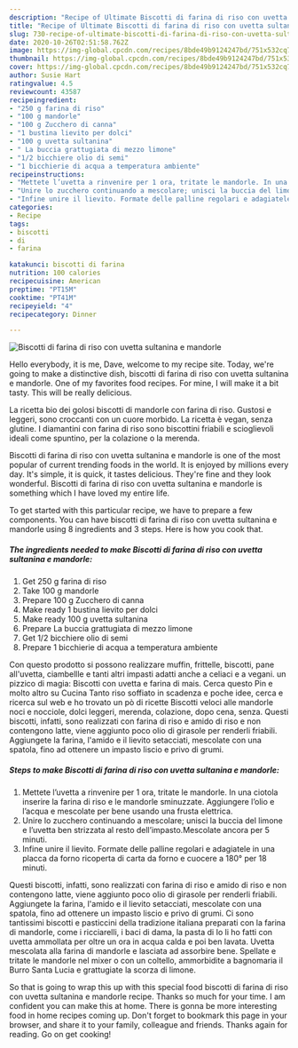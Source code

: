 ```yaml
---
description: "Recipe of Ultimate Biscotti di farina di riso con uvetta sultanina e mandorle"
title: "Recipe of Ultimate Biscotti di farina di riso con uvetta sultanina e mandorle"
slug: 730-recipe-of-ultimate-biscotti-di-farina-di-riso-con-uvetta-sultanina-e-mandorle
date: 2020-10-26T02:51:58.762Z
image: https://img-global.cpcdn.com/recipes/8bde49b9124247bd/751x532cq70/biscotti-di-farina-di-riso-con-uvetta-sultanina-e-mandorle-recipe-main-photo.jpg
thumbnail: https://img-global.cpcdn.com/recipes/8bde49b9124247bd/751x532cq70/biscotti-di-farina-di-riso-con-uvetta-sultanina-e-mandorle-recipe-main-photo.jpg
cover: https://img-global.cpcdn.com/recipes/8bde49b9124247bd/751x532cq70/biscotti-di-farina-di-riso-con-uvetta-sultanina-e-mandorle-recipe-main-photo.jpg
author: Susie Hart
ratingvalue: 4.5
reviewcount: 43587
recipeingredient:
- "250 g farina di riso"
- "100 g mandorle"
- "100 g Zucchero di canna"
- "1 bustina lievito per dolci"
- "100 g uvetta sultanina"
- " La buccia grattugiata di mezzo limone"
- "1/2 bicchiere olio di semi"
- "1 bicchierie di acqua a temperatura ambiente"
recipeinstructions:
- "Mettete l’uvetta a rinvenire per 1 ora, tritate le mandorle. In una ciotola inserire la farina di riso e le mandorle sminuzzate. Aggiungere l’olio e l’acqua e mescolate per bene usando una frusta elettrica."
- "Unire lo zucchero continuando a mescolare; unisci la buccia del limone e l’uvetta ben strizzata al resto dell’impasto.Mescolate ancora per 5 minuti."
- "Infine unire il lievito. Formate delle palline regolari e adagiatele in una placca da forno ricoperta di carta da forno e cuocere a 180° per 18 minuti."
categories:
- Recipe
tags:
- biscotti
- di
- farina

katakunci: biscotti di farina 
nutrition: 100 calories
recipecuisine: American
preptime: "PT15M"
cooktime: "PT41M"
recipeyield: "4"
recipecategory: Dinner

---
```



![Biscotti di farina di riso con uvetta sultanina e mandorle](https://img-global.cpcdn.com/recipes/8bde49b9124247bd/751x532cq70/biscotti-di-farina-di-riso-con-uvetta-sultanina-e-mandorle-recipe-main-photo.jpg)

Hello everybody, it is me, Dave, welcome to my recipe site. Today, we're going to make a distinctive dish, biscotti di farina di riso con uvetta sultanina e mandorle. One of my favorites food recipes. For mine, I will make it a bit tasty. This will be really delicious.

La ricetta bio dei golosi biscotti di mandorle con farina di riso. Gustosi e leggeri, sono croccanti con un cuore morbido. La ricetta è vegan, senza glutine. I diamantini con farina di riso sono biscottini friabili e scioglievoli ideali come spuntino, per la colazione o la merenda.

Biscotti di farina di riso con uvetta sultanina e mandorle is one of the most popular of current trending foods in the world. It is enjoyed by millions every day. It's simple, it is quick, it tastes delicious. They're fine and they look wonderful. Biscotti di farina di riso con uvetta sultanina e mandorle is something which I have loved my entire life.


To get started with this particular recipe, we have to prepare a few components. You can have biscotti di farina di riso con uvetta sultanina e mandorle using 8 ingredients and 3 steps. Here is how you cook that.

<!--inarticleads1-->

##### The ingredients needed to make Biscotti di farina di riso con uvetta sultanina e mandorle:

1. Get 250 g farina di riso
1. Take 100 g mandorle
1. Prepare 100 g Zucchero di canna
1. Make ready 1 bustina lievito per dolci
1. Make ready 100 g uvetta sultanina
1. Prepare  La buccia grattugiata di mezzo limone
1. Get 1/2 bicchiere olio di semi
1. Prepare 1 bicchierie di acqua a temperatura ambiente


Con questo prodotto si possono realizzare muffin, frittelle, biscotti, pane all&#39;uvetta, ciambellle e tanti altri impasti adatti anche a celiaci e a vegani. un pizzico di magia: Biscotti con uvetta e farina di mais. Cerca questo Pin e molto altro su Cucina Tanto riso soffiato in scadenza e poche idee, cerca e ricerca sul web e ho trovato un pò di ricette Biscotti veloci alle mandorle noci e nocciole, dolci leggeri, merenda, colazione, dopo cena, senza. Questi biscotti, infatti, sono realizzati con farina di riso e amido di riso e non contengono latte, viene aggiunto poco olio di girasole per renderli friabili. Aggiungete la farina, l&#39;amido e il lievito setacciati, mescolate con una spatola, fino ad ottenere un impasto liscio e privo di grumi. 

<!--inarticleads2-->

##### Steps to make Biscotti di farina di riso con uvetta sultanina e mandorle:

1. Mettete l’uvetta a rinvenire per 1 ora, tritate le mandorle. In una ciotola inserire la farina di riso e le mandorle sminuzzate. Aggiungere l’olio e l’acqua e mescolate per bene usando una frusta elettrica.
1. Unire lo zucchero continuando a mescolare; unisci la buccia del limone e l’uvetta ben strizzata al resto dell’impasto.Mescolate ancora per 5 minuti.
1. Infine unire il lievito. Formate delle palline regolari e adagiatele in una placca da forno ricoperta di carta da forno e cuocere a 180° per 18 minuti.


Questi biscotti, infatti, sono realizzati con farina di riso e amido di riso e non contengono latte, viene aggiunto poco olio di girasole per renderli friabili. Aggiungete la farina, l&#39;amido e il lievito setacciati, mescolate con una spatola, fino ad ottenere un impasto liscio e privo di grumi. Ci sono tantissimi biscotti e pasticcini della tradizione italiana preparati con la farina di mandorle, come i ricciarelli, i baci di dama, la pasta di Io li ho fatti con uvetta ammollata per oltre un ora in acqua calda e poi ben lavata. Uvetta mescolata alla farina di mandorle e lasciata ad assorbire bene. Spellate e tritate le mandorle nel mixer o con un coltello, ammorbidite a bagnomaria il Burro Santa Lucia e grattugiate la scorza di limone. 

So that is going to wrap this up with this special food biscotti di farina di riso con uvetta sultanina e mandorle recipe. Thanks so much for your time. I am confident you can make this at home. There is gonna be more interesting food in home recipes coming up. Don't forget to bookmark this page in your browser, and share it to your family, colleague and friends. Thanks again for reading. Go on get cooking!
